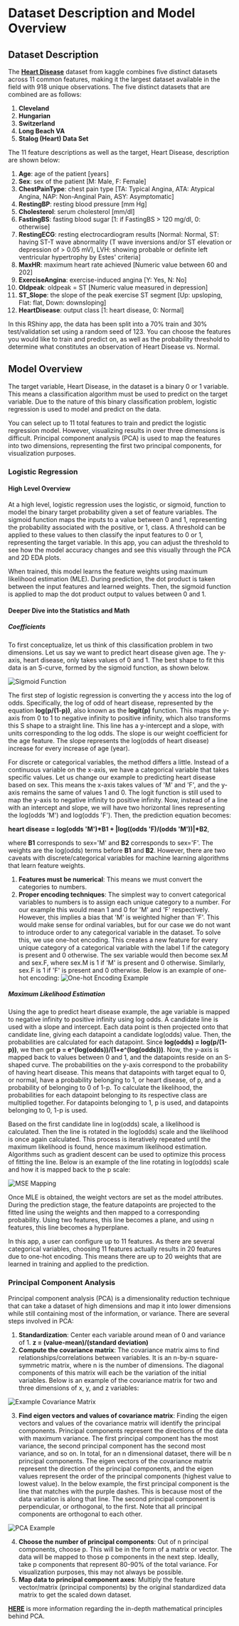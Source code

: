 # Dataset Description and Model Overview

## Dataset Description

The [**Heart Disease**](https://www.kaggle.com/datasets/fedesoriano/heart-failure-prediction) dataset from kaggle combines five distinct datasets across 11 common features, making it the largest dataset available in the field with 918 unique observations. The five distinct datasets that are combined are as follows:

1. **Cleveland**
2. **Hungarian**
3. **Switzerland**
4. **Long Beach VA**
5. **Stalog (Heart) Data Set**

The 11 feature descriptions as well as the target, Heart Disease, description are shown below:

1. **Age**: age of the patient [years]
2. **Sex**: sex of the patient [M: Male, F: Female]
3. **ChestPainType**: chest pain type [TA: Typical Angina, ATA: Atypical Angina, NAP: Non-Anginal Pain, ASY: Asymptomatic]
4. **RestingBP**: resting blood pressure [mm Hg]
5. **Cholesterol**: serum cholesterol [mm/dl]
6. **FastingBS**: fasting blood sugar [1: if FastingBS > 120 mg/dl, 0: otherwise]
7. **RestingECG**: resting electrocardiogram results [Normal: Normal, ST: having ST-T wave abnormality (T wave inversions and/or ST elevation or depression of > 0.05 mV), LVH: showing probable or definite left ventricular hypertrophy by Estes' criteria]
8. **MaxHR**: maximum heart rate achieved [Numeric value between 60 and 202]
9. **ExerciseAngina**: exercise-induced angina [Y: Yes, N: No]
10. **Oldpeak**: oldpeak = ST [Numeric value measured in depression]
11. **ST_Slope**: the slope of the peak exercise ST segment [Up: upsloping, Flat: flat, Down: downsloping]
12. **HeartDisease**: output class [1: heart disease, 0: Normal]

In this RShiny app, the data has been split into a 70% train and 30% test/validation set using a random seed of 123. You can choose the features you would like to train and predict on, as well as the probability threshold to determine what constitutes an observation of Heart Disease vs. Normal.

## Model Overview

The target variable, Heart Disease, in the dataset is a binary 0 or 1 variable. This means a classification algorithm must be used to predict on the target variable. Due to the nature of this binary classification problem, logistic regression is used to model and predict on the data.

You can select up to 11 total features to train and predict the logistic regression model. However, visualizing results in over three dimensions is difficult. Principal component analysis (PCA) is used to map the features into two dimensions, representing the first two principal components, for visualization purposes.

### Logistic Regression

#### High Level Overview

At a high level, logistic regression uses the logistic, or sigmoid, function to model the binary target probability given a set of feature variables. The sigmoid function maps the inputs to a value between 0 and 1, representing the probability associated with the positive, or 1, class. A threshold can be applied to these values to then classify the input features to 0 or 1, representing the target variable. In this app, you can adjust the threshold to see how the model accuracy changes and see this visually through the PCA and 2D EDA plots.

When trained, this model learns the feature weights using maximum likelihood estimation (MLE). During prediction, the dot product is taken between the input features and learned weights. Then, the sigmoid function is applied to map the dot product output to values between 0 and 1.

#### Deeper Dive into the Statistics and Math

##### Coefficients

To first conceptualize, let us think of this classification problem in two dimensions. Let us say we want to predict heart disease given age. The y-axis, heart disease, only takes values of 0 and 1. The best shape to fit this data is an S-curve, formed by the sigmoid function, as shown below.

![Sigmoid Function](https://miro.medium.com/v2/resize:fit:460/1*klFuUpBGVAjTfpTak2HhUA.png)

The first step of logistic regression is converting the y access into the log of odds. Specifically, the log of odd of heart disease, represented by the equation **log(p/(1-p))**, also known as the **logit(p)** function. This maps the y-axis from 0 to 1 to negative infinity to positive infinity, which also transforms this S shape to a straight line. This line has a y-intercept and a slope, with units corresponding to the log odds. The slope is our weight coefficient for the age feature. The slope represents the log(odds of heart disease) increase for every increase of age (year).

For discrete or categorical variables, the method differs a little. Instead of a continuous variable on the x-axis, we have a categorical variable that takes specific values. Let us change our example to predicting heart disease based on sex. This means the x-axis takes values of 'M' and 'F', and the y-axis remains the same of values 1 and 0. The logit function is still used to map the y-axis to negative infinity to positive infinity. Now, instead of a line with an intercept and slope, we will have two horizontal lines representing the log(odds 'M') and log(odds 'F'). Then, the prediction equation becomes:

__heart disease = log(odds 'M')*B1 + |log((odds 'F)/(odds 'M'))|*B2__,

where **B1** corresponds to sex='M' and **B2** corresponds to sex='F'. The weights are the log(odds) terms before **B1** and **B2**. However, there are two caveats with discrete/categorical variables for machine learning algorithms that learn feature weights.

1. **Features must be numerical**: This means we must convert the categories to numbers.
2. **Proper encoding techniques**: The simplest way to convert categorical variables to numbers is to assign each unique category to a number. For our example this would mean 1 and 0 for 'M' and 'F' respectively. However, this implies a bias that 'M' is weighted higher than 'F'. This would make sense for ordinal variables, but for our case we do not want to introduce order to any categorical variable in the dataset. To solve this, we use one-hot encoding. This creates a new feature for every unique category of a categorical variable with the label 1 if the category is present and 0 otherwise. The sex variable would then become sex.M and sex.F, where sex.M is 1 if 'M' is present and 0 otherwise. Similarly, sex.F is 1 if 'F' is present and 0 otherwise. Below is an example of one-hot encoding:
![One-hot Encoding Example](https://datagy.io/wp-content/uploads/2022/01/One-Hot-Encoding-for-Scikit-Learn-in-Python-Explained-1024x576.png)

##### Maximum Likelihood Estimation

Using the age to predict heart disease example, the age variable is mapped to negative infinity to positive infinity using log odds. A candidate line is used with a slope and intercept. Each data point is then projected onto that candidate line, giving each datapoint a candidate log(odds) value. Then, the probabilities are calculated for each datapoint. Since **log(odds) = log(p/(1-p))**, we then get **p = e^(log(odds))/(1+e^(log(odds)))**. Now, the y-axis is mapped back to values between 0 and 1, and the datapoints reside on an S-shaped curve. The probabilities on the y-axis correspond to the probability of having heart disease. This means that datapoints with target equal to 0, or normal, have a probability belonging to 1, or heart disease, of p, and a probability of belonging to 0 of 1-p. To calculate the likelihood, the probabilities for each datapoint belonging to its respective class are multiplied together. For datapoints belonging to 1, p is used, and datapoints belonging to 0, 1-p is used.

Based on the first candidate line in log(odds) scale, a likelihood is calculated. Then the line is rotated in the log(odds) scale and the likelihood is once again calculated. This process is iteratively repeated until the maximum likelihood is found, hence maximum likelihood estimation. Algorithms such as gradient descent can be used to optimize this process of fitting the line. Below is an example of the line rotating in log(odds) scale and how it is mapped back to the p scale:

![MSE Mapping](https://miro.medium.com/v2/resize:fit:1400/1*Ba7LqnrsRnhjJyJl5LPW6Q.gif)

Once MLE is obtained, the weight vectors are set as the model attributes. During the prediction stage, the feature datapoints are projected to the fitted line using the weights and then mapped to a corresponding probability. Using two features, this line becomes a plane, and using n features, this line becomes a hyperplane.

In this app, a user can configure up to 11 features. As there are several categorical variables, choosing 11 features actually results in 20 features due to one-hot encoding. This means there are up to 20 weights that are learned in training and applied to the prediction.


### Principal Component Analysis

Principal component analysis (PCA) is a dimensionality reduction technique that can take a dataset of high dimensions and map it into lower dimensions while still containing most of the information, or variance. There are several steps involved in PCA:

1. **Standardization**: Center each variable around mean of 0 and variance of 1. **z = (value-mean)/(standard deviation)**
2. **Compute the covariance matrix**: The covariance matrix aims to find relationships/correlations between variables. It is an n-by-n square-symmetric matrix, where n is the number of dimensions. The diagonal components of this matrix will each be the variation of the initial variables. Below is an example of the covariance matrix for two and three dimensions of x, y, and z variables:

![Example Covariance Matrix](https://miro.medium.com/v2/resize:fit:1400/1*J6z7xcleH9wxHGGCLvDptg.jpeg)

3. **Find eigen vectors and values of covariance matrix**: Finding the eigen vectors and values of the covariance matrix will identify the principal components. Principal components represent the directions of the data with maximum variance. The first principal component has the most variance, the second principal component has the second most variance, and so on. In total, for an n dimensional dataset, there will be n principal components. The eigen vectors of the covariance matrix represent the direction of the principal components, and the eigen values represent the order of the principal components (highest value to lowest value). In the below example, the first principal component is the line that matches with the purple dashes. This is because most of the data variation is along that line. The second principal component is perpendicular, or orthogonal, to the first. Note that all principal components are orthogonal to each other.

![PCA Example](https://i.gifer.com/H7zW.gif)

4. **Choose the number of principal components**: Out of n principal components, choose p. This will be in the form of a matrix or vector. The data will be mapped to those p components in the next step. Ideally, take p components that represent 80-90% of the total variance. For visualization purposes, this may not always be possible.
5. **Map data to principal component axes**: Multiply the feature vector/matrix (principal components) by the original standardized data matrix to get the scaled down dataset.

[**HERE**](https://www.analyticsvidhya.com/blog/2021/09/pca-and-its-underlying-mathematical-principles/) is more information regarding the in-depth mathematical principles behind PCA.


